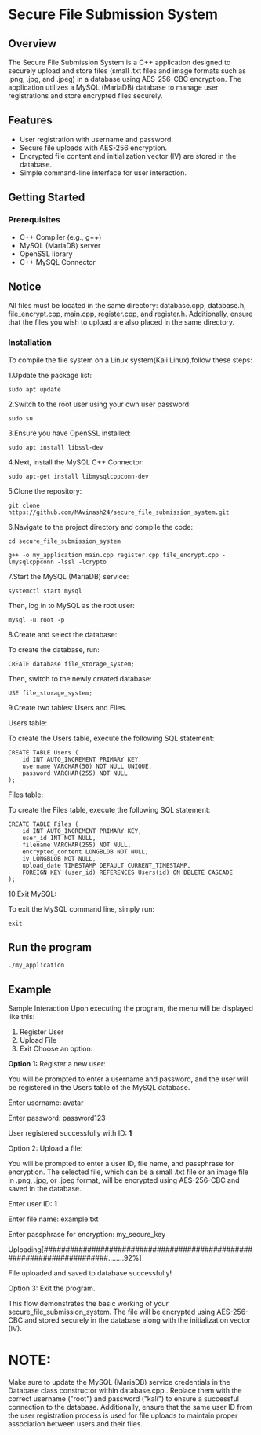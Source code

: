 # Secure File Submission System

## Overview
The Secure File Submission System is a C++ application designed to securely upload and store files (small .txt files and image formats such as .png, .jpg, and .jpeg) in a database using AES-256-CBC encryption. The application utilizes a MySQL (MariaDB) database to manage user registrations and store encrypted files securely.

## Features
- User registration with username and password.
- Secure file uploads with AES-256 encryption.
- Encrypted file content and initialization vector (IV) are stored in the database.
- Simple command-line interface for user interaction.

## Getting Started

### Prerequisites
- C++ Compiler (e.g., g++)
- MySQL (MariaDB) server
- OpenSSL library
- C++ MySQL Connector

## Notice

All files must be located in the same directory: database.cpp, database.h, file_encrypt.cpp, main.cpp, register.cpp, and register.h. Additionally, ensure that the files you wish to upload are also placed in the same directory.

### Installation

To compile the file system on a Linux system(Kali Linux),follow these steps:

1.Update the package list:

```
sudo apt update
```

2.Switch to the root user using your own user password:

```
sudo su
```

3.Ensure you have OpenSSL installed:

```
sudo apt install libssl-dev
```

4.Next, install the MySQL C++ Connector:

```
sudo apt-get install libmysqlcppconn-dev
```

5.Clone the repository:

```
git clone https://github.com/MAvinash24/secure_file_submission_system.git
```

6.Navigate to the project directory and compile the code:

```
cd secure_file_submission_system
```

```
g++ -o my_application main.cpp register.cpp file_encrypt.cpp -lmysqlcppconn -lssl -lcrypto
```

7.Start the MySQL (MariaDB) service:

```
systemctl start mysql
```

Then, log in to MySQL as the root user:

```
mysql -u root -p
```

8.Create and select the database:

To create the database, run:

```
CREATE database file_storage_system;
```

Then, switch to the newly created database:

```
USE file_storage_system;
```

9.Create two tables: Users and Files.

Users table:

To create the Users table, execute the following SQL statement:

```
CREATE TABLE Users (
    id INT AUTO_INCREMENT PRIMARY KEY,
    username VARCHAR(50) NOT NULL UNIQUE,
    password VARCHAR(255) NOT NULL
);
```

Files table:

To create the Files table, execute the following SQL statement:

```
CREATE TABLE Files (
    id INT AUTO_INCREMENT PRIMARY KEY,
    user_id INT NOT NULL,
    filename VARCHAR(255) NOT NULL,
    encrypted_content LONGBLOB NOT NULL,
    iv LONGBLOB NOT NULL,  
    upload_date TIMESTAMP DEFAULT CURRENT_TIMESTAMP,
    FOREIGN KEY (user_id) REFERENCES Users(id) ON DELETE CASCADE
);
```

10.Exit MySQL:

To exit the MySQL command line, simply run:

```
exit
```

## Run the program

```
./my_application
```

## Example

Sample Interaction
Upon executing the program, the menu will be displayed like this:

1. Register User
2. Upload File
3. Exit
Choose an option:

**Option 1:** Register a new user:

You will be prompted to enter a username and password, and the user will be registered in the Users table of the MySQL database.

Enter username: avatar

Enter password: password123

User registered successfully with ID: **1**

Option 2: Upload a file:

You will be prompted to enter a user ID, file name, and passphrase for encryption. The selected file, which can be a small .txt file or an image file in .png, .jpg, or .jpeg format, will be encrypted using AES-256-CBC and saved in the database.

Enter user ID: **1**

Enter file name: example.txt

Enter passphrase for encryption: my_secure_key

Uploading[#######################################################################........92%]

File uploaded and saved to database successfully!

Option 3: Exit the program.

This flow demonstrates the basic working of your secure_file_submission_system. The file will be encrypted using AES-256-CBC and stored securely in the database along with the initialization vector (IV).


# NOTE:

Make sure to update the MySQL (MariaDB) service credentials in the Database class constructor within database.cpp . Replace them with the correct username ("root") and password ("kali") to ensure a successful connection to the database.
Additionally, ensure that the same user ID from the user registration process is used for file uploads to maintain proper association between users and their files.

